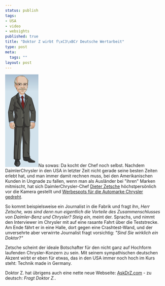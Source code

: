 ```yaml
--- 
status: publish
tags: 
- USA
- video
- websights
published: true
title: "Doktor Z wirbt f\xC3\xBCr Deutsche Wertarbeit"
type: post
meta: 
  tags: ""
layout: post
---
```

<img id="image634" src="/media/wp/2006/07/dr-zetsche.png" alt="Dieter Zetsche" title="Dr Z -- Screenshot von askdrz.com" class="alignright" />Na sowas: Da kocht der Chef noch selbst. Nachdem DaimlerChrysler in den USA in letzter Zeit nicht gerade seine besten Zeiten erlebt hat, und man immer damit rechnen muss, bei den Amerikanischen Kunden in Ungnade zu fallen, wenn man als Ausländer bei "ihren" Marken mitmischt, hat sich DaimlerChrysler-Chef <a href="http://de.wikipedia.org/wiki/Dieter_Zetsche">Dieter Zetsche</a> höchstpersönlich vor die Kamera gestellt und <a href="http://de.today.reuters.com/news/newsArticle.aspx?type=companiesNews&storyID=2006-07-01T144555Z_01_HAG153148_RTRDEOC_0_USA-FIRMEN-DAIMLERCHRYSLER-USA.xml">Werbespots für die Automarke Chrysler gedreht</a>.

So kommt beispielsweise ein Journalist in die Fabrik und fragt ihn, <em>Herr Zetsche, was sind denn nun eigentlich die Vorteile des Zusammenschlusses von Daimler-Benz und Chrysler?</em> <em>Steig ein</em>, meint der. Sprachs, und nimmt den Interviewer im Chrysler mit auf eine rasante Fahrt über die Teststrecke. Am Ende fährt er in eine Halle, dort gegen eine Crashtest-Wand, und der unversehrte aber verwirrte Journalist fragt vorsichtig: <em>"Sind Sie wirklich ein Doktor?"</em>

Zetsche scheint der ideale Botschafter für den nicht ganz auf Hochform laufenden Chrysler-Konzern zu sein. Mit seinem sympathischen deutschen Akzent wirbt er eben für etwas, das in den USA immer noch hoch im Kurs steht: Technik made in Germany.

Doktor Z. hat übrigens auch eine nette neue Webseite: <a href="http://askdrz.com">AskDrZ.com</a> - zu deutsch: <em>Fragt Doktor Z.</em>.
